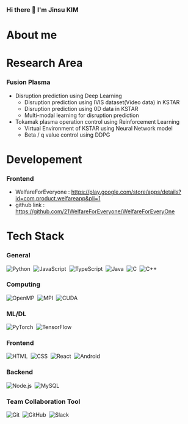 ### Hi there 👋 I'm Jinsu KIM

About me
===

Research Area
===
### Fusion Plasma
- Disruption prediction using Deep Learning
  - Disruption prediction using IVIS dataset(Video data) in KSTAR
  - Disruption prediction using 0D data in KSTAR
  - Multi-modal learning for disruption prediction
- Tokamak plasma operation control using Reinforcement Learning
  - Virtual Environment of KSTAR using Neural Network model
  - Beta / q value control using DDPG 


Developement
===
### Frontend
- WelfareForEveryone : https://play.google.com/store/apps/details?id=com.product.welfareapp&pli=1
- github link : https://github.com/21WelfareForEveryone/WelfareForEveryOne

Tech Stack
===
### General
![Python](https://img.shields.io/badge/-Python-05122A?style=flat&logo=python)&nbsp;
![JavaScript](https://img.shields.io/badge/-JavaScript-05122A?style=flat&logo=javascript)&nbsp;
![TypeScript](https://img.shields.io/badge/-TypeScript-05130A?style=flat&logo=typescript)&nbsp;
![Java](https://img.shields.io/badge/-Java-05122A?style=flat&logo=Java&logoColor=FFA518)&nbsp;
![C](https://img.shields.io/badge/-C-05122A?style=flat&logo=C&logoColor=A8B9CC)&nbsp;
![C++](https://img.shields.io/badge/-C++-05122A?style=flat&logo=C%2B%2B&logoColor=00599C)&nbsp;

### Computing
![OpenMP](https://img.shields.io/badge/-OpenMP-05122A?style=flat&logo=openmp%2B%2B&logoColor=00599C)&nbsp;
![MPI](https://img.shields.io/badge/-MPI-05122A?style=flat&logo=mpi%2B%2B&logoColor=00599C)&nbsp;
![CUDA](https://img.shields.io/badge/-CUDA-05122A?style=flat&logo=cuda%2B%2B&logoColor=00599C)&nbsp;

### ML/DL
![PyTorch](https://img.shields.io/badge/PyTorch-%23EE4C2C.svg?style=flat&logo=PyTorch&logoColor=white)&nbsp;
![TensorFlow](https://img.shields.io/badge/TensorFlow-%23FF6F00.svg?style=flat&logo=TensorFlow&logoColor=white)&nbsp;

### Frontend
![HTML](https://img.shields.io/badge/-HTML-05122A?style=flat&logo=HTML5)&nbsp;
![CSS](https://img.shields.io/badge/-CSS-05122A?style=flat&logo=CSS3&logoColor=1572B6)&nbsp;
![React](https://img.shields.io/badge/-React-05122A?style=flat&logo=react)&nbsp;
![Android](https://img.shields.io/badge/-Android-05122A?style=flat&logo=Android)&nbsp;

### Backend
![Node.js](https://img.shields.io/badge/-Node.js-05122A?style=flat&logo=node.js)&nbsp;
![MySQL](https://img.shields.io/badge/mysql-%2300f.svg?style=flat&logo=mysql&logoColor=white)&nbsp;

### Team Collaboration Tool
![Git](https://img.shields.io/badge/-Git-05122A?style=flat&logo=git)&nbsp;
![GitHub](https://img.shields.io/badge/-GitHub-05122A?style=flat&logo=github)&nbsp;
![Slack](https://img.shields.io/badge/Slack-4A154B?style=flat&logo=slack&logoColor=white)&nbsp;

<!--
**ZINZINBIN/ZINZINBIN** is a ✨ _special_ ✨ repository because its `README.md` (this file) appears on your GitHub profile.

Here are some ideas to get you started:

- 🔭 I’m currently working on ...
- 🌱 I’m currently learning ...
- 👯 I’m looking to collaborate on ...
- 🤔 I’m looking for help with ...
- 💬 Ask me about ...
- 📫 How to reach me: ...
- 😄 Pronouns: ...
- ⚡ Fun fact: ...
-->
